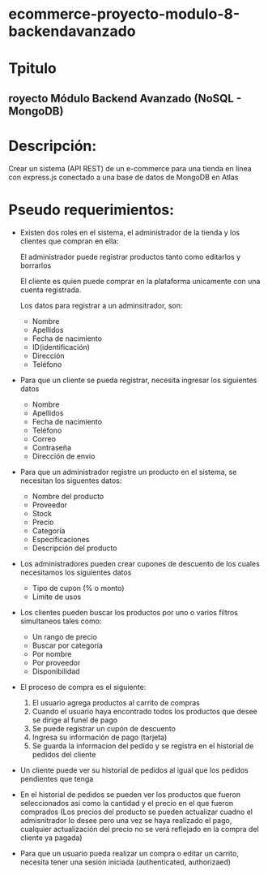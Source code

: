 # ecommerce-proyecto-modulo-8-backendavanzado
# Tpitulo

## royecto Módulo Backend Avanzado (NoSQL - MongoDB)

# Descripción:

Crear un sistema (API REST) de un e-commerce para una tienda en linea con express.js conectado a una base de datos de MongoDB en Atlas

# Pseudo requerimientos:

- Existen dos roles en el sistema, el administrador de la tienda y los clientes que compran en ella:

  El administrador puede registrar productos tanto como editarlos y borrarlos

  El cliente es quien puede comprar en la plataforma unicamente con una cuenta registrada.

  Los datos para registrar a un adminsitrador, son:

  - Nombre
  - Apellidos
  - Fecha de nacimiento
  - ID(identificación)
  - Dirección
  - Teléfono

- Para que un cliente se pueda registrar, necesita ingresar los siguientes datos

  - Nombre
  - Apellidos
  - Fecha de nacimiento
  - Teléfono
  - Correo
  - Contraseña
  - Dirección de envio

- Para que un administrador registre un producto en el sistema, se necesitan los siguentes datos:

  - Nombre del producto
  - Proveedor
  - Stock
  - Precio
  - Categoría
  - Especificaciones
  - Descripción del producto

- Los administradores pueden crear cupones de descuento de los cuales necesitamos los siguientes datos

  - Tipo de cupon (% o monto)
  - Límite de usos

- Los clientes pueden buscar los productos por uno o varios filtros simultaneos tales como:

  - Un rango de precio
  - Buscar por categoría
  - Por nombre
  - Por proveedor
  - Disponibilidad

- El proceso de compra es el siguiente:

  1. El usuario agrega productos al carrito de compras
  2. Cuando el usuario haya encontrado todos los productos que desee se dirige al funel de pago
  3. Se puede registrar un cupón de descuento
  4. Ingresa su información de pago (tarjeta)
  5. Se guarda la informacion del pedido y se registra en el historial de pedidos del cliente

- Un cliente puede ver su historial de pedidos al igual que los pedidos pendientes que tenga

- En el historial de pedidos se pueden ver los productos que fueron seleccionados así como la cantidad y el precio en el que fueron comprados (Los precios del producto se pueden actualizar cuadno el admisnitrador lo desee pero una vez se haya realizado el pago, cualquier actualización del precio no se verá reflejado en la compra del cliente ya pagada)

- Para que un usuario pueda realizar un compra o editar un carrito, necesita tener una sesión iniciada (authenticated, authorizaed)